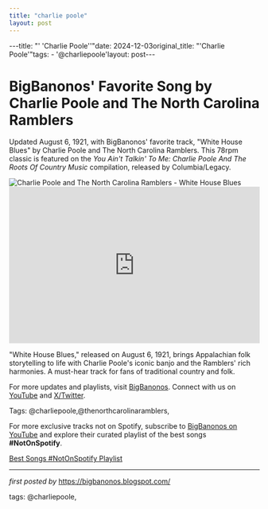 ```yaml
---
title: "charlie poole"
layout: post
---
```

---title: "' 'Charlie Poole''"date: 2024-12-03original_title: "'Charlie Poole'"tags:  - '@charliepoole'layout: post---<!-- Post Title --><h1 >BigBanonos' Favorite Song by Charlie Poole and The North Carolina Ramblers</h1> <!-- Introductory Text --><p >Updated August 6, 1921, with BigBanonos' favorite track, "White House Blues" by Charlie Poole and The North Carolina Ramblers. This 78rpm classic is featured on the *You Ain't Talkin' To Me: Charlie Poole And The Roots Of Country Music* compilation, released by Columbia/Legacy.</p> <!-- Featured Image --><div > <img src="https://northcarolinahistory.org/wp-content/uploads/2024/04/North-Carolina-Ramblers.jpeg" alt="Charlie Poole and The North Carolina Ramblers - White House Blues" /></div> <!-- YouTube Video Embed --><div > <iframe width="100%" height="315" src="https://www.youtube.com/embed/Ui6zZEerIX0" title="Charlie Poole & The North Carolina Ramblers - White House Blues" frameborder="0" allow="accelerometer; autoplay; clipboard-write; encrypted-media; gyroscope; picture-in-picture; web-share" referrerpolicy="strict-origin-when-cross-origin" allowfullscreen></iframe></div> <!-- Song Information --><div > <p>"White House Blues," released on August 6, 1921, brings Appalachian folk storytelling to life with Charlie Poole's iconic banjo and the Ramblers' rich harmonies. A must-hear track for fans of traditional country and folk.</p></div> <!-- Footer Links --><div > <p>For more updates and playlists, visit <a href="https://bigbanonos.blogspot.com/" target="_blank">BigBanonos</a>. Connect with us on <a href="https://www.youtube.com/@BigBanonos" target="_blank">YouTube</a> and <a href="https://x.com/bigbanonos" target="_blank">X/Twitter</a>.</p></div> <!-- Tags --><p >Tags: @charliepoole,@thenorthcarolinaramblers,</p><!--Subscribe and Playlist Links--><div>    <p>For more exclusive tracks not on Spotify, subscribe to <a href="https://www.youtube.com/@BigBanonos" target="_blank">BigBanonos on YouTube</a> and explore their curated playlist of the best songs <strong>#NotOnSpotify</strong>.</p>    <p><a href="https://www.youtube.com/playlist?list=PLtuNtuTatqI0kFahUCbtbfenC_ET5O_tr" target="_blank">Best Songs #NotOnSpotify Playlist<br /></a></p></div><hr /><p><em>first posted by</em> <a href="https://bigbanonos.blogspot.com/" rel="noopener" target="_new">https://bigbanonos.blogspot.com/</a></p><p>tags: @charliepoole,</p>